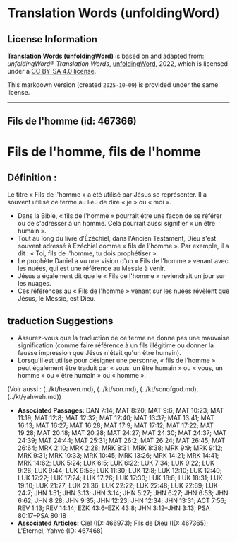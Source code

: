 # Translation Words (unfoldingWord)

## License Information

**Translation Words (unfoldingWord)** is based on and adapted from: _unfoldingWord® Translation Words_, [unfoldingWord](https://unfoldingword.org/utw), 2022, which is licensed under a [CC BY-SA 4.0 license](https://creativecommons.org/licenses/by-sa/4.0/legalcode.en).

This markdown version (created `2025-10-09`) is provided under the same license.



--------------------------------

## Fils de l'homme (id: 467366)

Fils de l'homme, fils de l'homme
================================

Définition :
------------

Le titre « Fils de l'homme » a été utilisé par Jésus se représenter. Il a souvent utilisé ce terme au lieu de dire « je » ou « moi ».

* Dans la Bible, « fils de l'homme » pourrait être une façon de se référer ou de s'adresser à un homme. Cela pourrait aussi signifier « un être humain ».
* Tout au long du livre d'Ézéchiel, dans l'Ancien Testament, Dieu s'est souvent adressé à Ézéchiel comme « fils de l'homme ». Par exemple, il a dit : « Toi, fils de l'homme, tu dois prophétiser ».
* Le prophète Daniel a vu une vision d'un « Fils de l'homme » venant avec les nuées, qui est une référence au Messie à venir.
* Jésus a également dit que le « Fils de l'homme » reviendrait un jour sur les nuages.
* Ces références au « Fils de l'homme » venant sur les nuées révèlent que Jésus, le Messie, est Dieu.

traduction Suggestions
----------------------

* Assurez\-vous que la traduction de ce terme ne donne pas une mauvaise signification (comme faire référence à un fils illégitime ou donner la fausse impression que Jésus n'était qu'un être humain).
* Lorsqu'il est utilisé pour désigner une personne, « fils de l'homme » peut également être traduit par « vous, un être humain » ou « vous, un homme » ou « être humain » ou « homme ».

(Voir aussi : (../kt/heaven.md), (../kt/son.md), (../kt/sonofgod.md), (../kt/yahweh.md))

* **Associated Passages:** DAN 7:14; MAT 8:20; MAT 9:6; MAT 10:23; MAT 11:19; MAT 12:8; MAT 12:32; MAT 12:40; MAT 13:37; MAT 13:41; MAT 16:13; MAT 16:27; MAT 16:28; MAT 17:9; MAT 17:12; MAT 17:22; MAT 19:28; MAT 20:18; MAT 20:28; MAT 24:27; MAT 24:30; MAT 24:37; MAT 24:39; MAT 24:44; MAT 25:31; MAT 26:2; MAT 26:24; MAT 26:45; MAT 26:64; MRK 2:10; MRK 2:28; MRK 8:31; MRK 8:38; MRK 9:9; MRK 9:12; MRK 9:31; MRK 10:33; MRK 10:45; MRK 13:26; MRK 14:21; MRK 14:41; MRK 14:62; LUK 5:24; LUK 6:5; LUK 6:22; LUK 7:34; LUK 9:22; LUK 9:26; LUK 9:44; LUK 9:58; LUK 11:30; LUK 12:8; LUK 12:10; LUK 12:40; LUK 17:22; LUK 17:24; LUK 17:26; LUK 17:30; LUK 18:8; LUK 18:31; LUK 19:10; LUK 21:27; LUK 21:36; LUK 22:22; LUK 22:48; LUK 22:69; LUK 24:7; JHN 1:51; JHN 3:13; JHN 3:14; JHN 5:27; JHN 6:27; JHN 6:53; JHN 6:62; JHN 8:28; JHN 9:35; JHN 12:23; JHN 12:34; JHN 13:31; ACT 7:56; REV 1:13; REV 14:14; EZK 43:6–EZK 43:8; JHN 3:12–JHN 3:13; PSA 80:17–PSA 80:18
* **Associated Articles:** Ciel (ID: 466973); Fils de Dieu (ID: 467365); L'Éternel, Yahvé (ID: 467468)

